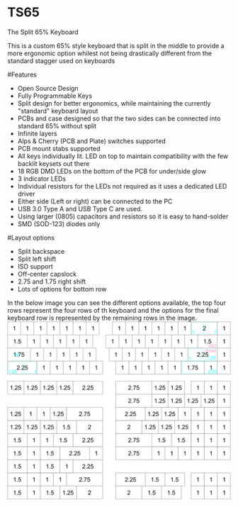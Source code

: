 # TS65
The Split 65% Keyboard

This is a custom 65% style keyboard that is split in the middle to provide a more ergonomic option whilest not being drastically different from the standard stagger used on keyboards

#Features
- Open Source Design
- Fully Programmable Keys
- Split design for better ergonomics, while maintaining the currently "standard" keyboard layout
- PCBs and case designed so that the two sides can be connected into standard 65% without split
- Infinite layers
- Alps & Cherry (PCB and Plate) switches supported
- PCB mount stabs supported
- All keys individually lit. LED on top to maintain compatibility with the few backlit keysets out there
- 18 RGB DMD LEDs on the bottom of the PCB for under/side glow
- 3 indicator LEDs
- Individual resistors for the LEDs not required as it uses a dedicated LED driver
- Either side (Left or right) can be connected to the PC
- USB 3.0 Type A and USB Type C are used.
- Using larger (0805) capacitors and resistors so it is easy to hand-solder
- SMD (SOD-123) diodes only

#Layout options
- Split backspace
- Split left shift
- ISO support
- Off-center capslock
- 2.75 and 1.75 right shift
- Lots of options for bottom row

In the below image you can see the different options available, the top four rows represent the four rows of th keyboard and the options for the final keyboard row is represented by the remaining rows in the image.
![Layout Options](layouts.png)
